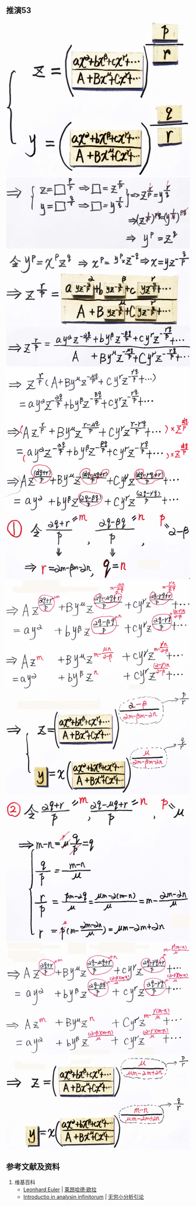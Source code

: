 ## 推演53

![](/images/无穷和与无穷乘积/欧拉的无穷分析引论中典型的推演实验/章3/推演53/53-1.jpg)
![](/images/无穷和与无穷乘积/欧拉的无穷分析引论中典型的推演实验/章3/推演53/53-2.jpg)
![](/images/无穷和与无穷乘积/欧拉的无穷分析引论中典型的推演实验/章3/推演53/53-3.jpg)
![](/images/无穷和与无穷乘积/欧拉的无穷分析引论中典型的推演实验/章3/推演53/53-4.jpg)
![](/images/无穷和与无穷乘积/欧拉的无穷分析引论中典型的推演实验/章3/推演53/53-5.jpg)
![](/images/无穷和与无穷乘积/欧拉的无穷分析引论中典型的推演实验/章3/推演53/53-6.jpg)
![](/images/无穷和与无穷乘积/欧拉的无穷分析引论中典型的推演实验/章3/推演53/53-7.jpg)
![](/images/无穷和与无穷乘积/欧拉的无穷分析引论中典型的推演实验/章3/推演53/53-8.jpg)
![](/images/无穷和与无穷乘积/欧拉的无穷分析引论中典型的推演实验/章3/推演53/53-9.jpg)
![](/images/无穷和与无穷乘积/欧拉的无穷分析引论中典型的推演实验/章3/推演53/53-10.jpg)
![](/images/无穷和与无穷乘积/欧拉的无穷分析引论中典型的推演实验/章3/推演53/53-11.jpg)

## 参考文献及资料

1. 维基百科
	- [Leonhard Euler](https://en.wikipedia.org/wiki/Leonhard_Euler) | [莱昂哈德·欧拉](https://zh.wikipedia.org/wiki/%E8%90%8A%E6%98%82%E5%93%88%E5%BE%B7%C2%B7%E6%AD%90%E6%8B%89) 
	- [Introductio in analysin infinitorum](https://en.wikipedia.org/wiki/Introductio_in_analysin_infinitorum) | [无穷小分析引论](https://zh.wikipedia.org/wiki/%E6%97%A0%E7%A9%B7%E5%B0%8F%E5%88%86%E6%9E%90%E5%BC%95%E8%AE%BA) 




